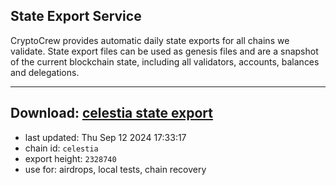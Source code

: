 ## State Export Service
CryptoCrew provides automatic daily state exports for all chains we validate. State export files can be used as genesis files and are a snapshot of the current blockchain state, including all validators, accounts, balances and delegations.

---
**Download: [celestia state export](https://dl-eu2.ccvalidators.com/SERVICE/celestia/celestia_export_2328740.json)**
---

- last updated: Thu Sep 12 2024 17:33:17
- chain id: `celestia`
- export height: `2328740`
- use for: airdrops, local tests, chain recovery
